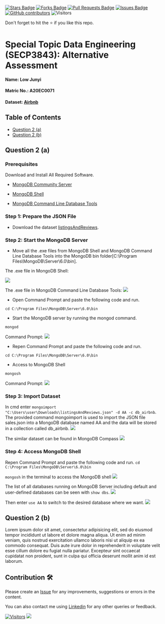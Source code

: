 <a href="https://github.com/drshahizan/SECP3843/stargazers"><img src="https://img.shields.io/github/stars/drshahizan/SECP3843" alt="Stars Badge"/></a>
<a href="https://github.com/drshahizan/SECP3843/network/members"><img src="https://img.shields.io/github/forks/drshahizan/SECP3843" alt="Forks Badge"/></a>
<a href="https://github.com/drshahizan/SECP3843/pulls"><img src="https://img.shields.io/github/issues-pr/drshahizan/SECP3843" alt="Pull Requests Badge"/></a>
<a href="https://github.com/drshahizan/SECP3843/issues"><img src="https://img.shields.io/github/issues/drshahizan/SECP3843" alt="Issues Badge"/></a>
<a href="https://github.com/drshahizan/SECP3843/graphs/contributors"><img alt="GitHub contributors" src="https://img.shields.io/github/contributors/drshahizan/SECP3843?color=2b9348"></a>
![Visitors](https://api.visitorbadge.io/api/visitors?path=https%3A%2F%2Fgithub.com%2Fdrshahizan%2FSECP3843&labelColor=%23d9e3f0&countColor=%23697689&style=flat)

Don't forget to hit the :star: if you like this repo.

# Special Topic Data Engineering (SECP3843): Alternative Assessment

#### Name: Low Junyi
#### Matric No.: A20EC0071
#### Dataset: [Airbnb](https://github.com/drshahizan/dataset/tree/main/mongodb/05-airbnb)

## Table of Contents
- [Question 2 (a)](question-2-(a))
- [Question 2 (b)](question-2-(b))

## Question 2 (a)

### Prerequisites
Download and Install All Required Software.
- [MongoDB Community Server](https://www.mongodb.com/try/download/community)<br>

- [MongoDB Shell](https://www.mongodb.com/try/download/shell) <br>
  
- [MongoDB Command Line Database Tools](https://www.mongodb.com/try/download/database-tools) <br>



### Step 1: Prepare the JSON File
- Download the dataset <a href="https://github.com/drshahizan/dataset/tree/main/mongodb/05-airbnb" >listingsAndReviews</a>.

### Step 2: Start the MongoDB Server
- Move all the .exe files from MongoDB Shell and  MongoDB Command Line Database Tools into the MongoDB bin folder[C:\Program Files\MongoDB\Server\6.0\bin].  

The .exe file in MongoDB Shell:

<img src="https://github.com/drshahizan/SECP3843/assets/120614501/b1018280-1188-4172-81a0-6ba0fc9f6f3a"></img>

The .exe file in MongoDB Command Line Database Tools:
<img src="https://github.com/drshahizan/SECP3843/assets/120614501/82b86e7a-8246-4927-9c6b-1c9de55f0615"></img>

- Open Command Prompt and paste the following code and run.
```
cd C:\Program Files\MongoDB\Server\6.0\bin
```

- Start the MongoDB server by running the mongod command. 
```
mongod
```
Command Prompt:
<img  src="https://github.com/drshahizan/SECP3843/assets/120614501/56d70022-c686-48cd-b7d3-83984142d527"></img>

- Repen Command Prompt and paste the following code and run.
```
cd C:\Program Files\MongoDB\Server\6.0\bin
```

- Access to MongoDB Shell
```
mongosh
```
Command Prompt:
<img  src="https://github.com/drshahizan/SECP3843/assets/120614501/3e3d8be5-369e-4817-8d57-e1697b194a01"></img>

### Step 3: Import Dataset
In cmd enter `mongoimport "C:\Users\user\Downloads\listingsAndReviews.json" -d AA -c db_airbnb`.
The provided command mongoimport is used to import the JSON file sales.json into a MongoDB database named AA and the data will be stored in a collection called db_airbnb.
<img  src="https://github.com/drshahizan/SECP3843/assets/120614501/4fdcd2b0-638f-49d3-bec8-0d6dd8b340ab"></img>

The similar dataset can be found in MongoDB Compass
<img  src="https://github.com/drshahizan/SECP3843/assets/120614501/5cf55382-90be-4420-b0b2-1322c6a17172"></img>

### Step 4: Access MongoDB Shell
Repen Command Prompt and paste the following code and run.
`cd C:\Program Files\MongoDB\Server\6.0\bin` 

`mongosh` in the terminal to access the MongoDB shell
<img  src="https://github.com/drshahizan/SECP3843/assets/120614501/8b475845-844a-465c-8170-f433e1adace4"></img>

The list of all databases running on MongoDB Server including default and user-defined databases can be seen with `show dbs`.
<img  src="https://github.com/drshahizan/SECP3843/assets/120614501/2c3f4fe0-4db9-4e20-97d5-45905df7b75c"></img>

Then enter `use AA` to switch to the desired database where we want.
<img  src="https://github.com/drshahizan/SECP3843/assets/120614501/995d0766-a1d3-4719-91f0-83da4afbf1e6"></img>

## Question 2 (b)
Lorem ipsum dolor sit amet, consectetur adipisicing elit, sed do eiusmod tempor incididunt ut labore et dolore magna aliqua. Ut enim ad minim veniam, quis nostrud exercitation ullamco laboris nisi ut aliquip ex ea commodo consequat. Duis aute irure dolor in reprehenderit in voluptate velit esse cillum dolore eu fugiat nulla pariatur. Excepteur sint occaecat cupidatat non proident, sunt in culpa qui officia deserunt mollit anim id est laborum.

## Contribution 🛠️
Please create an [Issue](https://github.com/drshahizan/special-topic-data-engineering/issues) for any improvements, suggestions or errors in the content.

You can also contact me using [Linkedin](https://www.linkedin.com/in/drshahizan/) for any other queries or feedback.

[![Visitors](https://api.visitorbadge.io/api/visitors?path=https%3A%2F%2Fgithub.com%2Fdrshahizan&labelColor=%23697689&countColor=%23555555&style=plastic)](https://visitorbadge.io/status?path=https%3A%2F%2Fgithub.com%2Fdrshahizan)
![](https://hit.yhype.me/github/profile?user_id=81284918)



